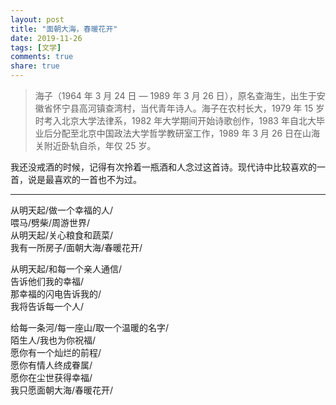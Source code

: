 ```yaml
---
layout: post
title: "面朝大海，春暖花开"
date: 2019-11-26
tags: [文学]
comments: true
share: true
---
```


> 海子（1964 年 3 月 24 日 — 1989 年 3 月 26 日），原名查海生，出生于安徽省怀宁县高河镇查湾村，当代青年诗人。海子在农村长大，1979 年 15 岁时考入北京大学法律系，1982 年大学期间开始诗歌创作，1983 年自北大毕业后分配至北京中国政法大学哲学教研室工作，1989 年 3 月 26 日在山海关附近卧轨自杀，年仅 25 岁。

我还没戒酒的时候，记得有次拎着一瓶酒和人念过这首诗。现代诗中比较喜欢的一首，说是最喜欢的一首也不为过。

---

从明天起/做一个幸福的人/<br/>
喂马/劈柴/周游世界/<br/>
从明天起/关心粮食和蔬菜/<br/>
我有一所房子/面朝大海/春暖花开/<br/>

从明天起/和每一个亲人通信/<br/>
告诉他们我的幸福/<br/>
那幸福的闪电告诉我的/<br/>
我将告诉每一个人/

给每一条河/每一座山/取一个温暖的名字/<br/>
陌生人/我也为你祝福/<br/>
愿你有一个灿烂的前程/<br/>
愿你有情人终成眷属/<br/>
愿你在尘世获得幸福/<br/>
我只愿面朝大海/春暖花开/